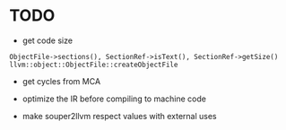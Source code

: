 # TODO

- get code size

```
ObjectFile->sections(), SectionRef->isText(), SectionRef->getSize()
llvm::object::ObjectFile::createObjectFile
```
 
- get cycles from MCA

- optimize the IR before compiling to machine code

- make souper2llvm respect values with external uses

